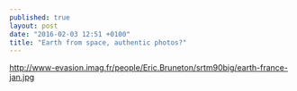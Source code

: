 ```yaml
---
published: true
layout: post
date: "2016-02-03 12:51 +0100"
title: "Earth from space, authentic photos?"
---
```


<http://www-evasion.imag.fr/people/Eric.Bruneton/srtm90big/earth-france-jan.jpg>

